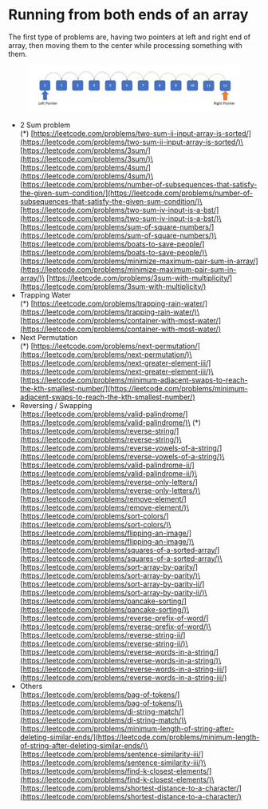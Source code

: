 # Running from both ends of an array

The first type of problems are, having two pointers at left and right end of array, then moving them to the center while processing something with them.

<figure><img src="../../.gitbook/assets/image (63).png" alt=""><figcaption></figcaption></figure>

* 2 Sum problem\
  (\*) [https://leetcode.com/problems/two-sum-ii-input-array-is-sorted/](https://leetcode.com/problems/two-sum-ii-input-array-is-sorted/)\
  [https://leetcode.com/problems/3sum/](https://leetcode.com/problems/3sum/)\
  [https://leetcode.com/problems/4sum/](https://leetcode.com/problems/4sum/)\
  [https://leetcode.com/problems/number-of-subsequences-that-satisfy-the-given-sum-condition/](https://leetcode.com/problems/number-of-subsequences-that-satisfy-the-given-sum-condition/)\
  [https://leetcode.com/problems/two-sum-iv-input-is-a-bst/](https://leetcode.com/problems/two-sum-iv-input-is-a-bst/)\
  [https://leetcode.com/problems/sum-of-square-numbers/](https://leetcode.com/problems/sum-of-square-numbers/)\
  [https://leetcode.com/problems/boats-to-save-people/](https://leetcode.com/problems/boats-to-save-people/)\
  [https://leetcode.com/problems/minimize-maximum-pair-sum-in-array/](https://leetcode.com/problems/minimize-maximum-pair-sum-in-array/)\
  [https://leetcode.com/problems/3sum-with-multiplicity/](https://leetcode.com/problems/3sum-with-multiplicity/)
* Trapping Water\
  (\*) [https://leetcode.com/problems/trapping-rain-water/](https://leetcode.com/problems/trapping-rain-water/)\
  [https://leetcode.com/problems/container-with-most-water/](https://leetcode.com/problems/container-with-most-water/)
* Next Permutation\
  (\*) [https://leetcode.com/problems/next-permutation/](https://leetcode.com/problems/next-permutation/)\
  [https://leetcode.com/problems/next-greater-element-iii/](https://leetcode.com/problems/next-greater-element-iii/)\
  [https://leetcode.com/problems/minimum-adjacent-swaps-to-reach-the-kth-smallest-number/](https://leetcode.com/problems/minimum-adjacent-swaps-to-reach-the-kth-smallest-number/)
* Reversing / Swapping\
  [https://leetcode.com/problems/valid-palindrome/](https://leetcode.com/problems/valid-palindrome/)\
  (\*) [https://leetcode.com/problems/reverse-string/](https://leetcode.com/problems/reverse-string/)\
  [https://leetcode.com/problems/reverse-vowels-of-a-string/](https://leetcode.com/problems/reverse-vowels-of-a-string/)\
  [https://leetcode.com/problems/valid-palindrome-ii/](https://leetcode.com/problems/valid-palindrome-ii/)\
  [https://leetcode.com/problems/reverse-only-letters/](https://leetcode.com/problems/reverse-only-letters/)\
  [https://leetcode.com/problems/remove-element/](https://leetcode.com/problems/remove-element/)\
  [https://leetcode.com/problems/sort-colors/](https://leetcode.com/problems/sort-colors/)\
  [https://leetcode.com/problems/flipping-an-image/](https://leetcode.com/problems/flipping-an-image/)\
  [https://leetcode.com/problems/squares-of-a-sorted-array/](https://leetcode.com/problems/squares-of-a-sorted-array/)\
  [https://leetcode.com/problems/sort-array-by-parity/](https://leetcode.com/problems/sort-array-by-parity/)\
  [https://leetcode.com/problems/sort-array-by-parity-ii/](https://leetcode.com/problems/sort-array-by-parity-ii/)\
  [https://leetcode.com/problems/pancake-sorting/](https://leetcode.com/problems/pancake-sorting/)\
  [https://leetcode.com/problems/reverse-prefix-of-word/](https://leetcode.com/problems/reverse-prefix-of-word/)\
  [https://leetcode.com/problems/reverse-string-ii/](https://leetcode.com/problems/reverse-string-ii/)\
  [https://leetcode.com/problems/reverse-words-in-a-string/](https://leetcode.com/problems/reverse-words-in-a-string/)\
  [https://leetcode.com/problems/reverse-words-in-a-string-iii/](https://leetcode.com/problems/reverse-words-in-a-string-iii/)
* Others\
  [https://leetcode.com/problems/bag-of-tokens/](https://leetcode.com/problems/bag-of-tokens/)\
  [https://leetcode.com/problems/di-string-match/](https://leetcode.com/problems/di-string-match/)\
  [https://leetcode.com/problems/minimum-length-of-string-after-deleting-similar-ends/](https://leetcode.com/problems/minimum-length-of-string-after-deleting-similar-ends/)\
  [https://leetcode.com/problems/sentence-similarity-iii/](https://leetcode.com/problems/sentence-similarity-iii/)\
  [https://leetcode.com/problems/find-k-closest-elements/](https://leetcode.com/problems/find-k-closest-elements/)\
  [https://leetcode.com/problems/shortest-distance-to-a-character/](https://leetcode.com/problems/shortest-distance-to-a-character/)

